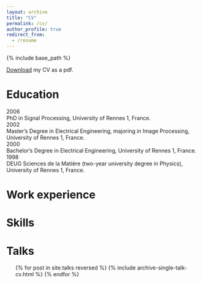 ```yaml
---
layout: archive
title: "CV"
permalink: /cv/
author_profile: true
redirect_from:
  - /resume
---
```


{% include base_path %}

[Download](https://odhondt.github.io/files/cv_dhondt_2024.pdf) my CV as a pdf.

Education
======
2006   
PhD in Signal Processing, University of Rennes 1, France.  
2002  
Master’s Degree in Electrical Engineering, majoring in Image Processing, University of Rennes 1, France.  
2000  
Bachelor’s Degree in Electrical Engineering, University of Rennes 1, France.  
1998  
DEUG Sciences de la Matière (two-year university degree in Physics), University of Rennes 1, France.  

Work experience
======

  
Skills
======


Talks
======
  <ul>{% for post in site.talks reversed %}
    {% include archive-single-talk-cv.html  %}
  {% endfor %}</ul>
  